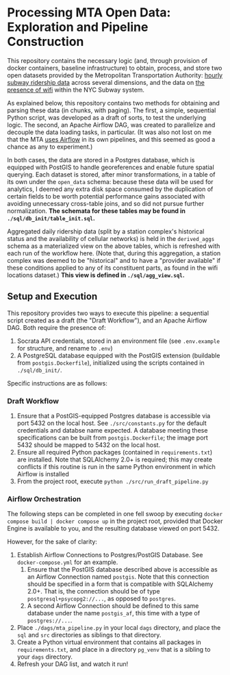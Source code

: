 # Processing MTA Open Data: Exploration and Pipeline Construction

This repository contains the necessary logic (and, through provision of docker containers, baseline infrastructure) to obtain, process, and store two open datasets provided by the Metropolitan Transportation Authority: [hourly subway ridership data](https://data.ny.gov/Transportation/MTA-Subway-Hourly-Ridership-Beginning-February-202/wujg-7c2s) across several dimensions, and the data on [the presence of wifi](https://data.ny.gov/Transportation/MTA-Wi-Fi-Locations/pwa9-tmie) within the NYC Subway system.

As explained below, this repository contains two methods for obtaining and parsing these data (in chunks, with paging). The first, a simple, sequential Python script, was developed as a draft of sorts, to test the underlying logic. The second, an Apache Airflow DAG, was created to parallelize and decouple the data loading tasks, in particular. (It was also not lost on me that the MTA [uses Airflow](https://new.mta.info/article/how-we-build-analytics-scale-mta) in its own pipelines, and this seemed as good a chance as any to experiment.)

In both cases, the data are stored in a Postgres database, which is equipped with PostGIS to handle georeferences and enable future spatial querying. Each dataset is stored, after minor transformations, in a table of its own under the `open_data` schema: because these data will be used for analytics, I deemed any extra disk space consumed by the duplication of certain fields to be worth potential performance gains associated with avoiding unnecessary cross-table joins, and so did not pursue further normalization. **The schemata for these tables may be found in `./sql/db_init/table_init.sql`.**

Aggregated daily ridership data (split by a station complex's historical status and the availability of cellular networks) is held in the `derived_aggs` schema as a materialized view on the above tables, which is refreshed with each run of the workflow here. (Note that, during this aggregation, a station complex was deemed to be "historical" and to have a "provider available" if these conditions applied to any of its constituent parts, as found in the wifi locations dataset.) **This view is defined in `./sql/agg_view.sql`.**

## Setup and Execution

This repository provides two ways to execute this pipeline: a sequential script created as a draft (the "Draft Workflow"), and an Apache Airflow DAG. Both require the presence of:

1. Socrata API credentials, stored in an environment file (see `.env.example` for structure, and rename to `.env`)
2. A PostgreSQL database equipped with the PostGIS extension (buildable from `postgis.Dockerfile`), initialized using the scripts contained in `./sql/db_init/`.

Specific instructions are as follows:

### Draft Workflow

1. Ensure that a PostGIS-equipped Postgres database is accessible via port 5432 on the local host. See `./src/constants.py` for the default credentials and databse name expected. A database meeting these specifications can be built from `postgis.Dockerfile`; the image port 5432 should be mapped to 5432 on the local host.
2. Ensure all required Python packages (contained in `requirements.txt`) are installed. Note that SQLAlchemy 2.0+ is required; this may create conflicts if this routine is run in the same Python environment in which Airflow is installed
3. From the project root, execute `python ./src/run_draft_pipeline.py`

### Airflow Orchestration

The following steps can be completed in one fell swoop by executing `docker compose build | docker compose up` in the project root, provided that Docker Engine is available to you, and the resulting database viewed on port 5432.

However, for the sake of clarity:

1. Establish Airflow Connections to Postgres/PostGIS Database. See `docker-compose.yml` for an example.
   1. Ensure that the PostGIS database described above is accessible as an Airflow Connection named `postgis`. Note that this connection should be specified in a form that is compatible with SQLAlchemy 2.0+. That is, the connection should be of type `postgresql+psycopg2://...`, as opposed to `postgres`.
   2. A second Airflow Connection should be defined to this same database under the name `postgis_af`, this time with a type of `postgres://...`.
2. Place `./dags/mta_pipeline.py` in your local `dags` directory, and place the `sql` and `src` directories as siblings to that directory.
3. Create a Python virtual environment that contains all packages in `requirements.txt`, and place in a directory `pg_venv` that is a sibling to your `dags` directory.
4. Refresh your DAG list, and watch it run!
